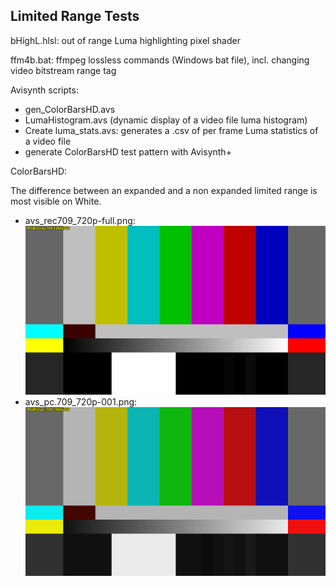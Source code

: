 ## Limited Range Tests

bHighL.hlsl: out of range Luma highlighting pixel shader

ffm4b.bat: ffmpeg lossless commands (Windows bat file), incl. changing video bitstream range tag

Avisynth scripts:
* gen_ColorBarsHD.avs 
* LumaHistogram.avs (dynamic display of a video file luma histogram) 
* Create luma_stats.avs: generates a .csv of per frame Luma statistics of a video file
* generate ColorBarsHD test pattern with Avisynth+

ColorBarsHD:

The difference between an expanded and a non expanded limited range is most visible on White.
* avs_rec709_720p-full.png:
![](https://github.com/butterw/bShaders/blob/master/test_LimitedRange/avs_rec709_720p-full.png?raw=true)
* avs_pc.709_720p-001.png:
![](https://github.com/butterw/bShaders/blob/master/test_LimitedRange/avs_pc.709_720p-001.png?raw=true)

